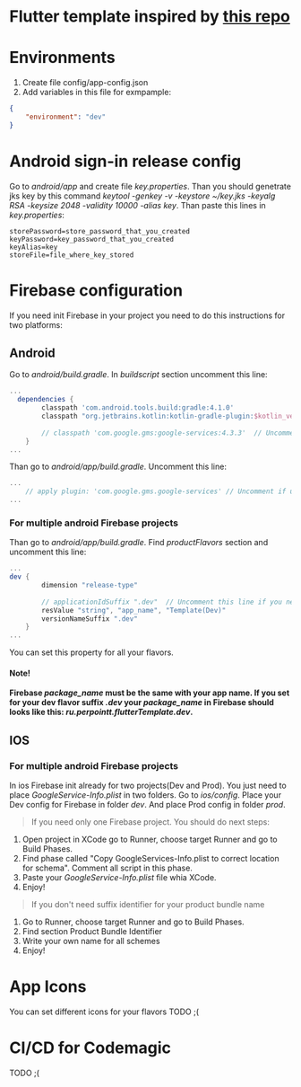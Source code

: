 # Flutter template inspired by [this repo](https://github.com/AndrewPiterov/flutter_starter_app)


# Environments
1) Create file config/app-config.json
2) Add variables in this file for exmpample: 
```json
{
    "environment": "dev"
}
```
# Android sign-in release config
Go to *android/app* and create file *key.properties*. Than you should genetrate jks key by this command *keytool -genkey -v -keystore ~/key.jks -keyalg RSA -keysize 2048 -validity 10000 -alias key*. Than paste this lines in *key.properties*:
```properties
storePassword=store_password_that_you_created
keyPassword=key_password_that_you_created
keyAlias=key
storeFile=file_where_key_stored
```

# Firebase configuration
If you need init Firebase in your project you need to do this instructions for two platforms:
## Android
Go to *android/build.gradle*. In *buildscript* section uncomment this line:
```gradle
...
  dependencies {
        classpath 'com.android.tools.build:gradle:4.1.0'
        classpath "org.jetbrains.kotlin:kotlin-gradle-plugin:$kotlin_version"
       
        // classpath 'com.google.gms:google-services:4.3.3'  // Uncomment if u need firebase
    }
...
```
Than go to *android/app/build.gradle*. Uncomment this line:
```gradle
...
    // apply plugin: 'com.google.gms.google-services' // Uncomment if u need firebase
...
```

### For multiple android Firebase projects
Than go to *android/app/build.gradle*. Find *productFlavors* section and uncomment this line:
```gradle
...
dev {
        dimension "release-type"
          
        // applicationIdSuffix ".dev"  // Uncomment this line if you need different suffixes
        resValue "string", "app_name", "Template(Dev)"
        versionNameSuffix ".dev"
    }
...
```
You can set this property for all your flavors.

#### Note!
**Firebase *package_name* must be the same with your app name. If you set for your dev flavor suffix *.dev* your *package_name* in Firebase should looks like this: *ru.perpointt.flutterTemplate.dev*.**

## IOS
### For multiple android Firebase projects
In ios Firebase init already for two projects(Dev and Prod). You just need to place *GoogleService-Info.plist* in two folders. 
Go to *ios/config*. Place your Dev config for Firebase in folder *dev*. And place Prod config in folder *prod*.

> If you need only one Firebase project. You should do next steps:
1) Open project in XCode go to Runner, choose target Runner and go to Build Phases.
2) Find phase called "Copy GoogleServices-Info.plist to correct location for schema". Comment all script in this phase.
3) Paste your  *GoogleService-Info.plist* file whia XCode.
4) Enjoy!

> If you don't need suffix identifier for your product bundle name
1) Go to Runner, choose target Runner and go to Build Phases.
2) Find section Product Bundle Identifier
3) Write your own name for all schemes
4) Enjoy!

# App Icons
You can set different icons for your flavors
TODO ;(

# CI/CD for Codemagic
TODO ;(

